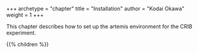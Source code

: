 +++
archetype = "chapter"
title = "Installation"
author = "Kodai Okawa"
weight = 1
+++

This chapter describes how to set up the artemis environment for the CRIB experiment.

{{% children %}}
